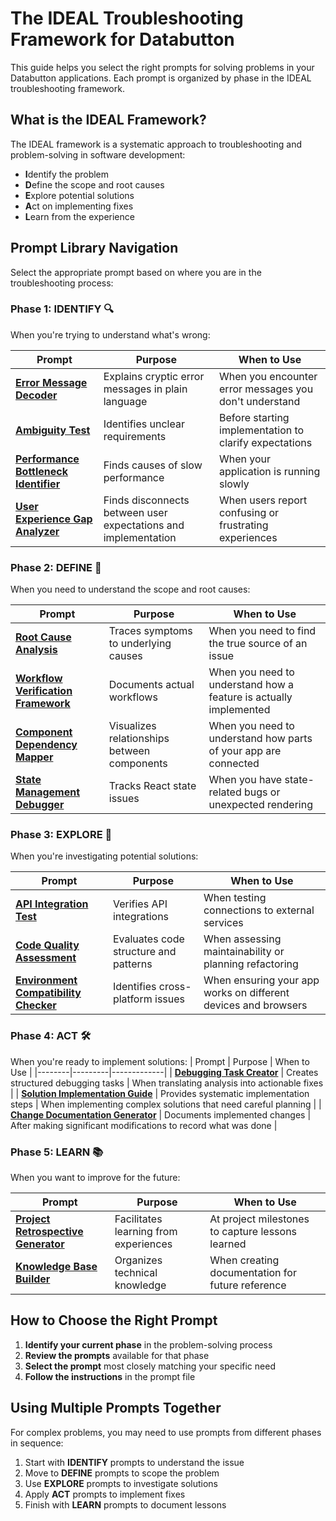 # The IDEAL Troubleshooting Framework for Databutton

This guide helps you select the right prompts for solving problems in your Databutton applications. Each prompt is organized by phase in the IDEAL troubleshooting framework.

## What is the IDEAL Framework?

The IDEAL framework is a systematic approach to troubleshooting and problem-solving in software development:

- **I**dentify the problem
- **D**efine the scope and root causes
- **E**xplore potential solutions
- **A**ct on implementing fixes
- **L**earn from the experience

## Prompt Library Navigation

Select the appropriate prompt based on where you are in the troubleshooting process:

### Phase 1: IDENTIFY 🔍

When you're trying to understand what's wrong:

| Prompt | Purpose | When to Use |
|--------|---------|-------------|
| **[Error Message Decoder](https://github.com/ElleNealAI/databutton-prompt-library/blob/main/Debugging%20(IDEAL)%20framework/1.%20IDENTIFY/Error%20Message%20Decoder.md)** | Explains cryptic error messages in plain language | When you encounter error messages you don't understand |
| **[Ambiguity Test](https://github.com/ElleNealAI/databutton-prompt-library/blob/main/Debugging%20(IDEAL)%20framework/1.%20IDENTIFY/Ambiguity%20Test.md)** | Identifies unclear requirements | Before starting implementation to clarify expectations |
| **[Performance Bottleneck Identifier](https://github.com/ElleNealAI/databutton-prompt-library/blob/main/Debugging%20(IDEAL)%20framework/1.%20IDENTIFY/Performance%20Bottleneck%20Identifier.md)** | Finds causes of slow performance | When your application is running slowly |
| **[User Experience Gap Analyzer](https://github.com/ElleNealAI/databutton-prompt-library/blob/main/Debugging%20(IDEAL)%20framework/1.%20IDENTIFY/User%20Experience%20Gap%20Analyzer.md)** | Finds disconnects between user expectations and implementation | When users report confusing or frustrating experiences |

### Phase 2: DEFINE 🔬

When you need to understand the scope and root causes:

| Prompt | Purpose | When to Use |
|--------|---------|-------------|
| **[Root Cause Analysis](https://github.com/ElleNealAI/databutton-prompt-library/blob/main/Debugging%20(IDEAL)%20framework/2.%20DEFINE/Root%20Cause%20Analysis.md)** | Traces symptoms to underlying causes | When you need to find the true source of an issue |
| **[Workflow Verification Framework](https://github.com/ElleNealAI/databutton-prompt-library/blob/main/Debugging%20(IDEAL)%20framework/2.%20DEFINE/Workflow%20Verification%20Prompt.md)** | Documents actual workflows | When you need to understand how a feature is actually implemented |
| **[Component Dependency Mapper](https://github.com/ElleNealAI/databutton-prompt-library/blob/main/Debugging%20(IDEAL)%20framework/2.%20DEFINE/Component%20Dependency%20Mapper.md)** | Visualizes relationships between components | When you need to understand how parts of your app are connected |
| **[State Management Debugger](https://github.com/ElleNealAI/databutton-prompt-library/blob/main/Debugging%20(IDEAL)%20framework/2.%20DEFINE/State%20Management%20Debugger.md)** | Tracks React state issues | When you have state-related bugs or unexpected rendering |

### Phase 3: EXPLORE 🧪

When you're investigating potential solutions:

| Prompt | Purpose | When to Use |
|--------|---------|-------------|
| **[API Integration Test](https://github.com/ElleNealAI/databutton-prompt-library/blob/main/Debugging%20(IDEAL)%20framework/3.%20EXPLORE/API%20Integration%20Test.md)** | Verifies API integrations | When testing connections to external services |
| **[Code Quality Assessment](https://github.com/ElleNealAI/databutton-prompt-library/blob/main/Debugging%20(IDEAL)%20framework/3.%20EXPLORE/Code%20Quality%20Assessment.md)** | Evaluates code structure and patterns | When assessing maintainability or planning refactoring |
| **[Environment Compatibility Checker](https://github.com/ElleNealAI/databutton-prompt-library/blob/main/Debugging%20(IDEAL)%20framework/3.%20EXPLORE/Environment%20Compatibility%20Checker.md)** | Identifies cross-platform issues | When ensuring your app works on different devices and browsers |

### Phase 4: ACT 🛠️
When you're ready to implement solutions:
| Prompt | Purpose | When to Use |
|--------|---------|-------------|
| **[Debugging Task Creator](https://github.com/ElleNealAI/databutton-prompt-library/blob/main/Debugging%20(IDEAL)%20framework/4.%20ACT/Debugging%20Task%20Creator.md)** | Creates structured debugging tasks | When translating analysis into actionable fixes |
| **[Solution Implementation Guide](https://github.com/ElleNealAI/databutton-prompt-library/blob/main/Debugging%20(IDEAL)%20framework/4.%20ACT/Solution%20Implementation%20Guide%20Task.md)** | Provides systematic implementation steps | When implementing complex solutions that need careful planning |
| **[Change Documentation Generator](https://github.com/ElleNealAI/databutton-prompt-library/blob/main/Debugging%20(IDEAL)%20framework/4.%20ACT/Change%20Documentation%20Generator.md)** | Documents implemented changes | After making significant modifications to record what was done |

### Phase 5: LEARN 📚

When you want to improve for the future:

| Prompt | Purpose | When to Use |
|--------|---------|-------------|
| **[Project Retrospective Generator](https://github.com/ElleNealAI/databutton-prompt-library/blob/main/Debugging%20(IDEAL)%20framework/5.%20LEARN/Project%20Retrospective%20Generator.md)** | Facilitates learning from experiences | At project milestones to capture lessons learned |
| **[Knowledge Base Builder](https://github.com/ElleNealAI/databutton-prompt-library/blob/main/Debugging%20(IDEAL)%20framework/5.%20LEARN/Knowledge%20Base%20Builder.md)** | Organizes technical knowledge | When creating documentation for future reference |

## How to Choose the Right Prompt

1. **Identify your current phase** in the problem-solving process
2. **Review the prompts** available for that phase
3. **Select the prompt** most closely matching your specific need
4. **Follow the instructions** in the prompt file

## Using Multiple Prompts Together

For complex problems, you may need to use prompts from different phases in sequence:

1. Start with **IDENTIFY** prompts to understand the issue
2. Move to **DEFINE** prompts to scope the problem
3. Use **EXPLORE** prompts to investigate solutions
4. Apply **ACT** prompts to implement fixes
5. Finish with **LEARN** prompts to document lessons
